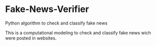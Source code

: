 # Fake-News-Verifier
Python algorithm to check and classify fake news

This is a computational modeling to check and classify fake news wich were posted in websites.
